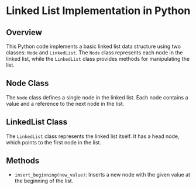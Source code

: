 # Linked List Implementation in Python

## Overview
This Python code implements a basic linked list data structure using two classes: `Node` and `LinkedList`. The `Node` class represents each node in the linked list, while the `LinkedList` class provides methods for manipulating the list.

## Node Class
The `Node` class defines a single node in the linked list. Each node contains a value and a reference to the next node in the list.

## LinkedList Class
The `LinkedList` class represents the linked list itself. It has a head node, which points to the first node in the list.

## Methods
* `insert_beginning(new_value)`: Inserts a new node with the given value at the beginning of the list.
